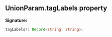 
## UnionParam.tagLabels property

**Signature:**

```typescript
tagLabels?: Record<string, string>;
```
